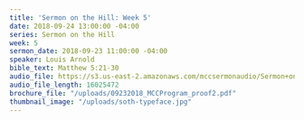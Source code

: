 ```yaml
---
title: 'Sermon on the Hill: Week 5'
date: 2018-09-24 13:00:00 -04:00
series: Sermon on the Hill
week: 5
sermon_date: 2018-09-23 11:00:00 -04:00
speaker: Louis Arnold
bible_text: Matthew 5:21-30
audio_file: https://s3.us-east-2.amazonaws.com/mccsermonaudio/Sermon+on+the+Hill_+Week+5.lite.mp3
audio_file_length: 16025472
brochure_file: "/uploads/09232018_MCCProgram_proof2.pdf"
thumbnail_image: "/uploads/soth-typeface.jpg"
---
```

